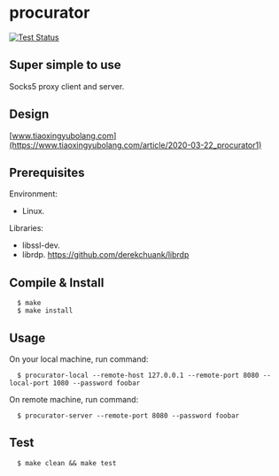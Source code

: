 # procurator

[![Test Status](https://github.com/derekchuank/procurator/workflows/Test/badge.svg)](https://github.com/derekchuank/procurator/actions)

## Super simple to use

Socks5 proxy client and server.

## Design

[www.tiaoxingyubolang.com](https://www.tiaoxingyubolang.com/article/2020-03-22_procurator1)

## Prerequisites
Environment: 
  - Linux.

Libraries: 
  - libssl-dev.
  - librdp. https://github.com/derekchuank/librdp

## Compile & Install

```
  $ make
  $ make install
```

## Usage

On your local machine, run command:
```
  $ procurator-local --remote-host 127.0.0.1 --remote-port 8080 --local-port 1080 --password foobar
```

On remote machine, run command:
```
  $ procurator-server --remote-port 8080 --password foobar
```

## Test
```
  $ make clean && make test
```

